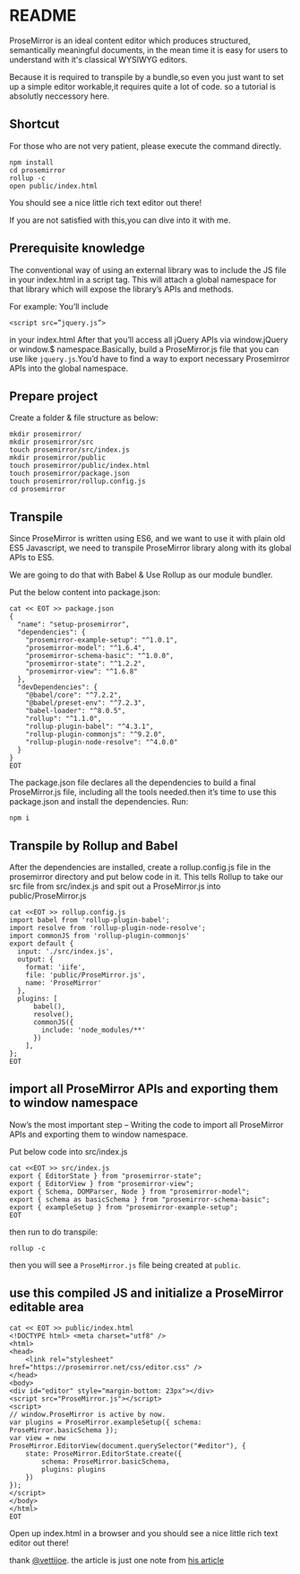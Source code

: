 # README

ProseMirror is an ideal content editor which produces structured, semantically meaningful documents, in the mean time it is easy for users to understand with it's classical WYSIWYG editors.

Because it is required to transpile by a bundle,so even you just want to set up a simple editor workable,it requires quite a lot of code. so a tutorial is absolutly neccessory here.

## Shortcut

For those who are not very patient, please execute the command directly.

	npm install
	cd prosemirror
	rollup -c
	open public/index.html

You should see a nice little rich text editor out there!

If you are not satisfied with this,you can dive into it with me.


## Prerequisite knowledge

The conventional way of using an external library was to include the JS file in your index.html in a script tag. This will attach a global namespace for that library which will expose the library’s APIs and methods.

For example: You’ll include 

	<script src=”jquery.js”> 

in your index.html After that you’ll access all jQuery APIs via window.jQuery or window.$ namespace.Basically, build a ProseMirror.js file that you can use like `jquery.js`.You’d have to find a way to export necessary Prosemirror APIs into the global namespace.


## Prepare project 

Create a folder & file structure as below:

	mkdir prosemirror/
	mkdir prosemirror/src       
	touch prosemirror/src/index.js
	mkdir prosemirror/public
	touch prosemirror/public/index.html
	touch prosemirror/package.json
	touch prosemirror/rollup.config.js
	cd prosemirror

## Transpile

Since ProseMirror is written using ES6, and we want to use it with plain old ES5 Javascript, we need to transpile ProseMirror library along with its global APIs to ES5.

We are going to do that with Babel & Use Rollup as our module bundler.

Put the below content into package.json:

	cat << EOT >> package.json 
	{
	  "name": "setup-prosemirror",
	  "dependencies": {
	    "prosemirror-example-setup": "^1.0.1",
	    "prosemirror-model": "^1.6.4",
	    "prosemirror-schema-basic": "^1.0.0",
	    "prosemirror-state": "^1.2.2",
	    "prosemirror-view": "^1.6.8"
	  },
	  "devDependencies": {
	    "@babel/core": "^7.2.2",
	    "@babel/preset-env": "^7.2.3",
	    "babel-loader": "^8.0.5",
	    "rollup": "^1.1.0",
	    "rollup-plugin-babel": "^4.3.1",
	    "rollup-plugin-commonjs": "^9.2.0",
	    "rollup-plugin-node-resolve": "^4.0.0"
	  }
	}
	EOT

The package.json file declares all the dependencies to build a final ProseMirror.js file, including all the tools needed.then it’s time to use this package.json and install the dependencies. Run:

	npm i

##  Transpile by Rollup and Babel

After the dependencies are installed, create a rollup.config.js file in the prosemirror directory and put below code in it. This tells Rollup to take our src file from src/index.js and spit out a ProseMirror.js into public/ProseMirror.js

	cat <<EOT >> rollup.config.js
	import babel from 'rollup-plugin-babel';
	import resolve from 'rollup-plugin-node-resolve';
	import commonJS from 'rollup-plugin-commonjs'
	export default {
	  input: './src/index.js',
	  output: {
	    format: 'iife',
	    file: 'public/ProseMirror.js',
	    name: 'ProseMirror'
	  },
	  plugins: [
	      babel(),
	      resolve(),
	      commonJS({
	        include: 'node_modules/**'
	      })
	    ],
	};
	EOT

## import all ProseMirror APIs and exporting them to window namespace

Now’s the most important step – Writing the code to import all ProseMirror APIs and exporting them to window namespace.

Put below code into src/index.js
	
	cat <<EOT >> src/index.js
	export { EditorState } from "prosemirror-state";
	export { EditorView } from "prosemirror-view";
	export { Schema, DOMParser, Node } from "prosemirror-model";
	export { schema as basicSchema } from "prosemirror-schema-basic";
	export { exampleSetup } from "prosemirror-example-setup";
	EOT

then run to do transpile:

	rollup -c

then you will see a `ProseMirror.js` file being created at `public`.

## use this compiled JS and initialize a ProseMirror editable area

	cat << EOT >> public/index.html
	<!DOCTYPE html> <meta charset="utf8" />
	<html>
	<head>
	    <link rel="stylesheet" href="https://prosemirror.net/css/editor.css" />
	</head>
	<body>
	<div id="editor" style="margin-bottom: 23px"></div>
	<script src="ProseMirror.js"></script>
	<script>
	// window.ProseMirror is active by now.
	var plugins = ProseMirror.exampleSetup({ schema: ProseMirror.basicSchema });
	var view = new ProseMirror.EditorView(document.querySelector("#editor"), {
	    state: ProseMirror.EditorState.create({
	        schema: ProseMirror.basicSchema,
	        plugins: plugins
	    })
	});
	</script>
	</body>
	</html>
	EOT

Open up index.html in a browser and you should see a nice little rich text editor out there!

thank [@vettijoe](https://twitter.com/@vettijoe).
the article is just one note from [his article](http://hexopress.com/@joe/blog/2019/01/07/how-to-install-use-prosemirror-in-your-project
)
